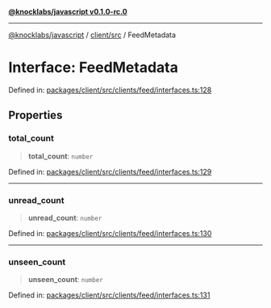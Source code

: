 [**@knocklabs/javascript v0.1.0-rc.0**](../../../README.md)

***

[@knocklabs/javascript](../../../modules.md) / [client/src](../README.md) / FeedMetadata

# Interface: FeedMetadata

Defined in: [packages/client/src/clients/feed/interfaces.ts:128](https://github.com/knocklabs/javascript/blob/main/packages/client/src/clients/feed/interfaces.ts#L128)

## Properties

### total\_count

> **total\_count**: `number`

Defined in: [packages/client/src/clients/feed/interfaces.ts:129](https://github.com/knocklabs/javascript/blob/main/packages/client/src/clients/feed/interfaces.ts#L129)

***

### unread\_count

> **unread\_count**: `number`

Defined in: [packages/client/src/clients/feed/interfaces.ts:130](https://github.com/knocklabs/javascript/blob/main/packages/client/src/clients/feed/interfaces.ts#L130)

***

### unseen\_count

> **unseen\_count**: `number`

Defined in: [packages/client/src/clients/feed/interfaces.ts:131](https://github.com/knocklabs/javascript/blob/main/packages/client/src/clients/feed/interfaces.ts#L131)

